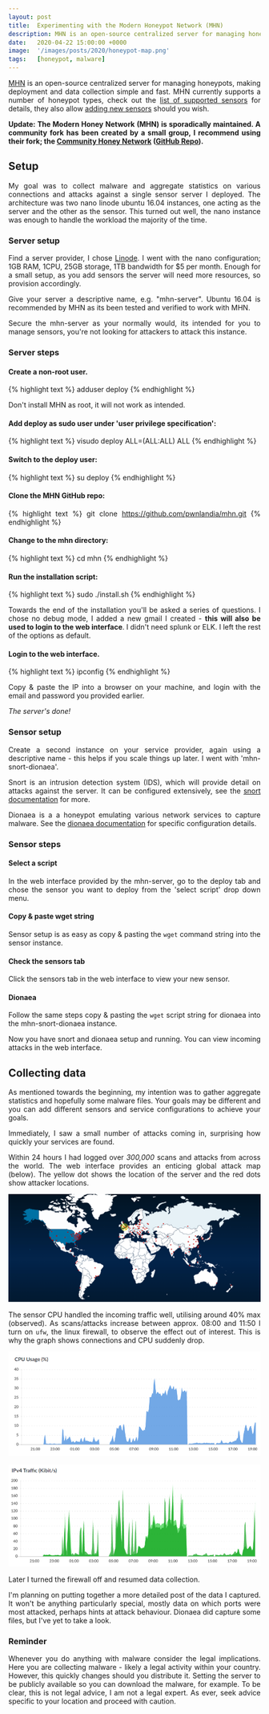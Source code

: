 ```yaml
---
layout: post
title:  Experimenting with the Modern Honeypot Network (MHN)
description: MHN is an open-source centralized server for managing honeypots, making deployment and data collection simple and fast. My goal was to collect malware and aggregate statistics....
date:   2020-04-22 15:00:00 +0000
image:  '/images/posts/2020/honeypot-map.png'
tags:   [honeypot, malware]
---
```


<style>p { text-align: justify; }</style>

[MHN](https://github.com/pwnlandia/mhn) is an open-source centralized server for managing honeypots, making deployment and data collection simple and fast. MHN currently supports a number of honeypot types, check out the [list of supported sensors](https://github.com/pwnlandia/mhn/wiki/List-of-Supported-Sensors) for details, they also allow [adding new sensors](https://github.com/pwnlandia/mhn/wiki/Add-Support-for-New-Sensors-to-the-MHN) should you wish.

**Update: The Modern Honey Network (MHN) is sporadically maintained. A community fork has been created by a small group, I recommend using their fork; the [Community Honey Network](https://communityhoneynetwork.readthedocs.io/en/stable) ([GitHub Repo](https://github.com/CommunityHoneyNetwork/CHN-Server)).**

## Setup

My goal was to collect malware and aggregate statistics on various connections and attacks against a single sensor server I deployed. The architecture was two nano linode ubuntu 16.04 instances, one acting as the server and the other as the sensor. This turned out well, the nano instance was enough to handle the workload the majority of the time.

### Server setup

Find a server provider, I chose [Linode](https://www.linode.com/). I went with the nano configuration; 1GB RAM, 1CPU, 25GB storage, 1TB bandwidth for $5 per month. Enough for a small setup, as you add sensors the server will need more resources, so provision accordingly.

Give your server a descriptive name, e.g. "mhn-server". Ubuntu 16.04 is recommended by MHN as its been tested and verified to work with MHN.

Secure the mhn-server as your normally would, its intended for you to manage sensors, you're not looking for attackers to attack this instance.

### Server steps

#### Create a non-root user.

{% highlight text %}
adduser deploy
{% endhighlight %}

Don't install MHN as root, it will not work as intended.

#### Add deploy as sudo user under 'user privilege specification':

{% highlight text %}
visudo
deploy ALL=(ALL:ALL) ALL
{% endhighlight %}

#### Switch to the deploy user:

{% highlight text %}
su deploy
{% endhighlight %}

#### Clone the MHN GitHub repo:

{% highlight text %}
git clone https://github.com/pwnlandia/mhn.git
{% endhighlight %}

#### Change to the mhn directory:

{% highlight text %}
cd mhn
{% endhighlight %}

#### Run the installation script:

{% highlight text %}
sudo ./install.sh
{% endhighlight %}

Towards the end of the installation you'll be asked a series of questions. I chose no debug mode, I added a new gmail I created - **this will also be used to login to the web interface**. I didn't need splunk or ELK. I left the rest of the options as default.

#### Login to the web interface.

{% highlight text %}
ipconfig
{% endhighlight %}

Copy & paste the IP into a browser on your machine, and login with the email and password you provided earlier.

_The server's done!_

### Sensor setup

Create a second instance on your service provider, again using a descriptive name - this helps if you scale things up later. I went with 'mhn-snort-dionaea'.

Snort is an intrusion detection system (IDS), which will provide detail on attacks against the server. It can be configured extensively, see the [snort documentation](https://www.snort.org/documents) for more.

Dionaea is a a honeypot emulating various network services to capture malware. See the [dionaea documentation](https://dionaea.readthedocs.io/en/latest/) for specific configuration details.

### Sensor steps

#### Select a script

In the web interface provided by the mhn-server, go to the deploy tab and chose the sensor you want to deploy from the 'select script' drop down menu.

#### Copy & paste wget string

Sensor setup is as easy as copy & pasting the `wget` command string into the sensor instance.

#### Check the sensors tab

Click the sensors tab in the web interface to view your new sensor.

#### Dionaea

Follow the same steps copy & pasting the `wget` script string for dionaea into the mhn-snort-dionaea instance.

Now you have snort and dionaea setup and running. You can view incoming attacks in the web interface.

## Collecting data

As mentioned towards the beginning, my intention was to gather aggregate statistics and hopefully some malware files. Your goals may be different and you can add different sensors and service configurations to achieve your goals.

Immediately, I saw a small number of attacks coming in, surprising how quickly your services are found.

Within 24 hours I had logged over _300,000_ scans and attacks from across the world. The web interface provides an enticing global attack map (below). The yellow dot shows the location of the server and the red dots show attacker locations.

![](/images/posts/2020/honeypot-map.png)

The sensor CPU handled the incoming traffic well, utilising around 40% max (observed). As scans/attacks increase between approx. 08:00 and 11:50 I turn on `ufw`, the linux firewall, to observe the effect out of interest. This is why the graph shows connections and CPU suddenly drop.

![](/images/posts/2020/cpuhoneypot.png)

![](/images/posts/2020/traffichoneypot.png)

Later I turned the firewall off and resumed data collection.

I'm planning on putting together a more detailed post of the data I captured. It won't be anything particularly special, mostly data on which ports were most attacked, perhaps hints at attack behaviour. Dionaea did capture some files, but I've yet to take a look.

### Reminder

Whenever you do anything with malware consider the legal implications. Here you are collecting malware - likely a legal activity within your country. However, this quickly changes should you distribute it. Setting the server to be publicly available so you can download the malware, for example. To be clear, this is not legal advice, I am not a legal expert. As ever, seek advice specific to your location and proceed with caution.